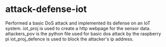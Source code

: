# attack-defense-iot
Performed a basic DoS attack and implemented its defense on an IoT system.
iot_proj is used to create a http webpage for the sensor data.
attackers_pov is the python file used for basic dos attack by the raspberry pi
iot_proj_defence is used to block the attacker's ip address.
